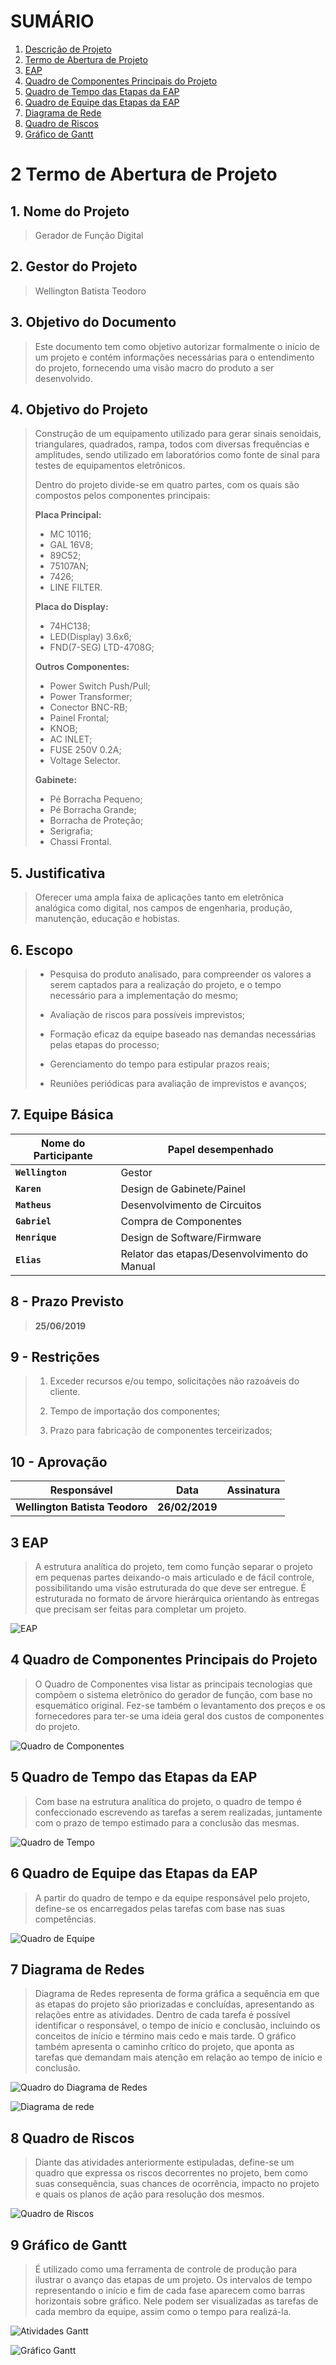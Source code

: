 # SUMÁRIO

1. [Descrição de Projeto](#1-Descrição-de-Projeto)   
2. [Termo de Abertura de Projeto](#2-Termo-de-Abertura-do-Projeto)
3. [EAP](#3-EAP)   
4. [Quadro de Componentes Principais do Projeto](#4-Quadro-de-Componentes-Principais-do-Projeto)
5. [Quadro de Tempo das Etapas da EAP](#5-Quadro-de-Tempo-das-Etapas-da-EAP)  
6. [Quadro de Equipe das Etapas da EAP](#6-Quadro-de-Equipe-das-Etapas-da-EAP)  
7. [Diagrama de Rede](#7-Diagrama-de-Rede)  
8. [Quadro de Riscos](#8-Quadro-de-Riscos)  
9. [Gráfico de Gantt](#9-Gráfico-de-Gantt)


# 2 Termo de Abertura de Projeto


## **1. Nome do Projeto**

> Gerador de Função Digital

## **2. Gestor do Projeto**

> Wellington Batista Teodoro

## **3. Objetivo do Documento**

>Este documento tem como objetivo autorizar formalmente o início de um projeto e contém informações necessárias para o entendimento do projeto, fornecendo uma visão macro do produto a ser desenvolvido.

## **4. Objetivo do Projeto**

>Construção de um equipamento utilizado para gerar sinais senoidais, triangulares, quadrados, rampa, todos com diversas frequências e amplitudes, sendo utilizado em laboratórios como fonte de sinal para testes de equipamentos eletrônicos.
>
>Dentro do projeto divide-se em quatro partes, com os quais são compostos pelos componentes principais:
>
>   **Placa Principal:**
>
> -   MC 10116;
> -   GAL 16V8; 
>-   89C52;
>-   75107AN;
>-   7426; 
>-   LINE FILTER.
>
>   **Placa do Display:** 
>   
>-   74HC138; 
>-   LED(Display) 3.6x6; 
>-   FND(7-SEG) LTD-4708G;
>
>**Outros Componentes:**
>
>-   Power Switch Push/Pull;  
>-   Power Transformer;
>-   Conector BNC-RB;  
>-   Painel Frontal;
>-   KNOB;    
>-   AC INLET;   
>-   FUSE 250V 0.2A;  
>-   Voltage Selector.
>
> **Gabinete:**
> 
>-   Pé Borracha Pequeno;    
>-   Pé Borracha Grande;    
>-   Borracha de Proteção;    
>-   Serigrafia;    
>-   Chassi Frontal.

## **5. Justificativa**

>Oferecer uma ampla faixa de aplicações tanto em eletrônica analógica como digital, nos campos de engenharia, produção, manutenção, educação e hobistas.

## **6. Escopo**

>-   Pesquisa do produto analisado, para compreender os valores a serem captados para a realização do projeto, e o tempo necessário para a implementação do mesmo;
>
>-  Avaliação de riscos para possíveis imprevistos;
>  
>-  Formação eficaz da equipe baseado nas demandas necessárias pelas etapas do processo;
>     
>-  Gerenciamento do tempo para estipular prazos reais;
>
>-   Reuniões periódicas para avaliação de imprevistos e avanços;

## **7. Equipe Básica**


|**Nome do Participante**|**Papel desempenhado**                           |
|------------------------|-------------------------------------------------|
|**`Wellington`**            |Gestor                  					   |
|**`Karen`**      			 |Design de Gabinete/Painel           		   |
|**`Matheus`**	  			 |Desenvolvimento de Circuitos				   |
|**`Gabriel`**    			 |Compra de Componentes           			   |
|**`Henrique`**   			 |Design de Software/Firmware            	   |
|**`Elias`**	  			 |Relator das etapas/Desenvolvimento do Manual |


## **8 - Prazo Previsto**

>**25/06/2019**

## **9 - Restrições**

>1. Exceder recursos e/ou tempo, solicitações não razoáveis do cliente.
>
>2. Tempo de importação dos componentes;
>
>3. Prazo para fabricação de componentes terceirizados;

## **10 - Aprovação**


|**Responsável** |**Data**                       |**Assinatura**               |
|----------------|-------------------------------|-----------------------------|
|**Wellington Batista Teodoro**|**26/02/2019**   |                             |


## 3 EAP

> A estrutura analítica do projeto, tem como função separar o projeto em pequenas partes deixando-o mais articulado e de fácil controle, possibilitando uma visão estruturada do que deve ser entregue. É estruturada no formato de árvore hierárquica orientando às entregas que precisam ser feitas para completar um projeto. 

![EAP](https://github.com/LPAE/pje_tec_19_1/blob/master/GabrielSCaetano/diretorio_imagens/EAP.jpg)

## 4 Quadro de Componentes Principais do Projeto 

> O Quadro de Componentes visa listar as principais tecnologias que compõem o sistema eletrônico do gerador de função, com base no esquemático original. Fez-se também o levantamento dos preços e os fornecedores para ter-se uma ideia geral dos custos de componentes do projeto.

![Quadro de Componentes](https://github.com/LPAE/pje_tec_19_1/blob/master/GabrielSCaetano/diretorio_imagens/quadro_de_componentes.jpg)

## 5 Quadro de Tempo das Etapas da EAP

> Com base na estrutura analítica do projeto, o quadro de tempo é confeccionado escrevendo as tarefas a serem realizadas, juntamente com o prazo de tempo estimado para a conclusão das mesmas.

![Quadro de Tempo](https://github.com/LPAE/pje_tec_19_1/blob/master/GabrielSCaetano/diretorio_imagens/quadro_de_Tempo.jpg)

## 6 Quadro de Equipe das Etapas da EAP

> A partir do quadro de tempo e da equipe responsável pelo projeto, define-se os encarregados pelas tarefas com base nas suas competências.

![Quadro de Equipe](https://github.com/LPAE/pje_tec_19_1/blob/master/GabrielSCaetano/diretorio_imagens/quadro_de_Equipe.jpg)

## 7 Diagrama de Redes

> Diagrama de Redes representa de forma gráfica a sequência em que as etapas do projeto são priorizadas e concluídas, apresentando as relações entre as atividades. Dentro de cada tarefa é possível identificar o responsável, o tempo de início e conclusão, incluindo os conceitos de início e término mais cedo e mais tarde. O gráfico também apresenta o caminho crítico do projeto, que aponta as tarefas que demandam mais atenção em relação ao tempo de início e conclusão.

![Quadro do Diagrama de Redes](https://github.com/LPAE/pje_tec_19_1/blob/master/GabrielSCaetano/diretorio_imagens/diagrama_de_rede_quadro.jpg)

![Diagrama de rede](https://github.com/LPAE/pje_tec_19_1/blob/master/GabrielSCaetano/diretorio_imagens/diagrama_de_rede.jpg)

## 8 Quadro de Riscos  

> Diante das atividades anteriormente estipuladas, define-se um quadro que expressa os riscos decorrentes no projeto, bem como suas consequência, suas chances de ocorrência, impacto no projeto e quais os planos de ação para resolução dos mesmos.

![Quadro de Riscos](https://github.com/LPAE/pje_tec_19_1/blob/master/GabrielSCaetano/diretorio_imagens/quadro_de_riscos.jpg)

## 9 Gráfico de Gantt 

> É utilizado como uma ferramenta de controle de produção para ilustrar o avanço das etapas de um projeto. Os intervalos de tempo representando o início e fim de cada fase aparecem como barras horizontais sobre gráfico. Nele podem ser visualizadas as tarefas de cada  membro da equipe, assim como o tempo para realizá-la.

![Atividades Gantt](https://github.com/LPAE/pje_tec_19_1/blob/master/GabrielSCaetano/diretorio_imagens/gantt_1.jpg)

![Gráfico Gantt](https://github.com/LPAE/pje_tec_19_1/blob/master/GabrielSCaetano/diretorio_imagens/GANTT_2.jpg)

 